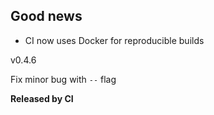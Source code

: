 ## Good news

* CI now uses Docker for reproducible builds

v0.4.6

Fix minor bug with `--` flag

**Released by CI**

